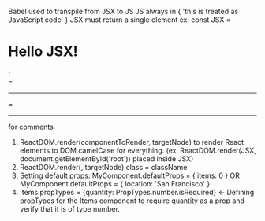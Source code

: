 Babel used to transpile from JSX to JS
JS always in { 'this is treated as JavaScript code' }
JSX must return a single element
ex: const JSX = <h1>Hello JSX!</h1>;
<br> = <br />

<hr> = <hr />

<!-- {/* */} << this only --> for comments

1. ReactDOM.render(componentToRender, targetNode) to render React elements to DOM
   camelCase for everything.
   (ex. ReactDOM.render(JSX, document.getElementById('root')) placed inside JSX)
2. ReactDOM.render(<ComponentToRender />, targetNode)
   class = className
3. Setting default props:
   MyComponent.defaultProps = { items: 0 } OR MyComponent.defaultProps = { location: 'San Francisco' }
4. Items.propTypes = {quantity: PropTypes.number.isRequired} <- Defining propTypes for the Items component to require quantity as a prop and verify that it is of type number.
